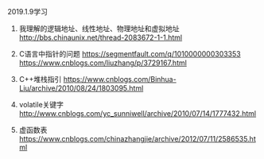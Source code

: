 2019.1.9学习   

1. 我理解的逻辑地址、线性地址、物理地址和虚拟地址 http://bbs.chinaunix.net/thread-2083672-1-1.html

2. C语言中指针的问题 https://segmentfault.com/q/1010000000303353    https://www.cnblogs.com/liuzhang/p/3729167.html

3. C++堆栈指引 https://www.cnblogs.com/Binhua-Liu/archive/2010/08/24/1803095.html

4. volatile关键字 http://www.cnblogs.com/yc_sunniwell/archive/2010/07/14/1777432.html

5. 虚函数表 https://www.cnblogs.com/chinazhangjie/archive/2012/07/11/2586535.html
